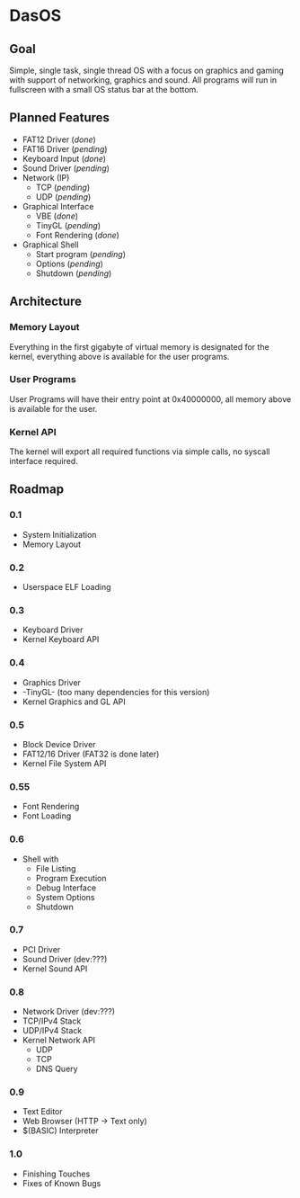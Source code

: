 # DasOS

## Goal

Simple, single task, single thread OS with a focus on graphics and gaming with support of networking,
graphics and sound. All programs will run in fullscreen with a small OS status bar at the bottom.

## Planned Features

- FAT12 Driver (*done*)
- FAT16 Driver (*pending*)
- Keyboard Input (*done*)
- Sound Driver (*pending*)
- Network (IP)
	- TCP (*pending*)
	- UDP (*pending*)
- Graphical Interface
	- VBE (*done*)
	- TinyGL (*pending*)
	- Font Rendering (*done*)
- Graphical Shell
	- Start program (*pending*)
	- Options (*pending*)
	- Shutdown (*pending*)

## Architecture

### Memory Layout
Everything in the first gigabyte of virtual memory is designated for the kernel,
everything above is available for the user programs.

### User Programs
User Programs will have their entry point at 0x40000000, all memory above is available for the user.

### Kernel API
The kernel will export all required functions via simple calls, no syscall interface required.

## Roadmap

### 0.1
- System Initialization
- Memory Layout

### 0.2
- Userspace ELF Loading

### 0.3 
- Keyboard Driver
- Kernel Keyboard API

### 0.4
- Graphics Driver
- -TinyGL- (too many dependencies for this version)
- Kernel Graphics and GL API

### 0.5
- Block Device Driver
- FAT12/16 Driver (FAT32 is done later)
- Kernel File System API

### 0.55
- Font Rendering
- Font Loading

### 0.6
- Shell with
	- File Listing
	- Program Execution
	- Debug Interface
	- System Options
	- Shutdown

### 0.7
- PCI Driver
- Sound Driver (dev:???)
- Kernel Sound API

### 0.8
- Network Driver (dev:???)
- TCP/IPv4 Stack
- UDP/IPv4 Stack
- Kernel Network API
	- UDP
	- TCP
	- DNS Query

### 0.9
- Text Editor
- Web Browser (HTTP → Text only)
- $(BASIC) Interpreter

### 1.0
- Finishing Touches
- Fixes of Known Bugs

